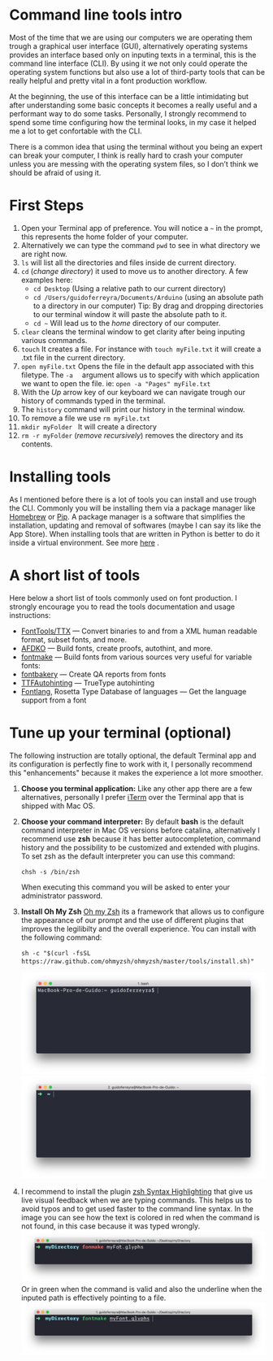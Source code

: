 # Command line tools intro

Most of the time that we are using our computers we are operating them trough a graphical user interface (GUI), alternatively operating systems provides an interface based only on inputing texts in a terminal, this is the command line interface (CLI). By using it we not only could operate the operating system functions but also use a lot of third-party tools that can be really helpful and pretty vital in a font production workflow. 

At the beginning, the use of this interface can be a little intimidating but after understanding some basic concepts it becomes a really useful and a performant way to do some tasks. Personally, I strongly recommend to spend some time configuring how the terminal looks, in my case it helped me a lot to get confortable with the CLI.

There is a common idea that using the terminal without you being an expert can break your computer, I think is really hard to crash your computer unless you are messing with the operating system files, so I don’t think we should be afraid of using it.

# First Steps

1. Open your Terminal app of preference. You will notice a `~` in the prompt, this represents the home folder of your computer.
2. Alternatively we can type the command `pwd`  to see in what directory we are right now.
3. `ls`  will list all the directories and files  inside de current directory.
4. `cd`  (_change directory_)  it used to move us to another directory. A few examples here:
   - `cd Desktop` (Using a relative path to our current directory)
   - `cd /Users/guidoferreyra/Documents/Arduino` (using an absolute path to a directory in our computer) 
     Tip: By drag and dropping directories to our terminal window it will paste the absolute path to it.
   - `cd ~` Will lead us to the _home_ directory of our computer.
5. `clear` cleans the terminal window to get clarity after being inputing various commands.
6. `touch` It creates a file. For instance with `touch myFile.txt` it will create a .txt file in the current directory.
7. `open myFile.txt` Opens the file in the default app associated with this filetype.
   The `-a  ` argument allows us to specify with which application we want to open the file. ie: `open -a "Pages" myFile.txt` 
8. With the _Up_ arrow key of our keyboard we can navigate trough our history of commands typed in the terminal.
9. The `history` command will print our history in the terminal window.
10. To remove a file we use `rm myFile.txt ` 
11. `mkdir myFolder ` It will create a directory
12. `rm -r myFolder` (_remove recursively_) removes the directory and its contents.

# Installing tools

As I mentioned before there is a lot of tools you can install and use trough the CLI. Commonly you will be installing them via a package manager like [Homebrew](https://brew.sh/) or [Pip](https://pypi.org/). A package manager is a software that simplifies the installation, updating and removal of softwares (maybe I can say its like the App Store). When installing tools that are written in Python is better to do it inside a virtual environment. See more [here](1_setup-a-Python-virtual-environment.md) .

# A short list of tools

Here below a short list of tools commonly used on font production. I strongly encourage you to read the tools documentation and usage instructions:

- [FontTools/TTX](https://fonttools.readthedocs.io/en/latest/) — Convert binaries to and from a XML human readable format, subset fonts, and more.
- [AFDKO](https://github.com/adobe-type-tools/afdko) — Build fonts, create proofs, autothint, and more.
- [fontmake](https://github.com/googlefonts/fontmake) — Build fonts from various sources very useful for variable fonts:
- [fontbakery](https://font-bakery.readthedocs.io/en/stable/) — Create QA reports from fonts
- [TTFAutohinting](https://www.freetype.org/ttfautohint/) — TrueType autohinting
- [Fontlang](https://github.com/rosettatype/langs-db),  Rosetta Type Database of languages — Get the language support from a font


# Tune up your terminal (optional)

The following instruction are totally optional, the default Terminal app and its configuration is perfectly fine to work with it, I personally recommend this "enhancements" because it makes the experience a lot more smoother.

1. **Choose you terminal application:** Like any other app there are a few alternatives, personally I prefer [iTerm](https://www.iterm2.com/) over the Terminal app that is shipped with Mac OS.

2. **Choose your command interpreter:** By default **bash** is the default command interpreter in Mac OS versions before catalina, alternatively I recommend use **zsh** because it has better autocompletetion, command history and the possibility to be customized and extended with plugins. To set zsh as the default interpreter you can use this command:

   ```
   chsh -s /bin/zsh
   ```

   When executing this command you will be asked to enter your administrator password.

3. **Install Oh My Zsh**  [Oh my Zsh](https://ohmyz.sh/) its a framework that allows us to configure the appearance of our prompt and the use of different plugins that improves the legilibilty and the overall experience. You can install with the following command:

   ```
   sh -c "$(curl -fsSL https://raw.github.com/ohmyzsh/ohmyzsh/master/tools/install.sh)"
   ```

   ![pre](img/pre.png)![post](img/post.png)

4. I recommend to install the plugin [zsh Syntax Highlighting](https://github.com/zsh-users/zsh-syntax-highlighting) that give us live visual feedback when we are typing commands. This helps us to avoid typos and to get used faster to the command line syntax. In the image you can see how the text is colored in red when the command is not found, in this case because it was typed wrongly.
   ![Captura de pantalla 2020-06-19 a la(s) 20.11.21](img/syntaxhighliting.png)
   Or in green when the command is valid and also the underline when the inputed path is effectively pointing to a file.
   ![Captura de pantalla 2020-06-19 a la(s) 20.11.08](img/syntaxhighliting2.png)

